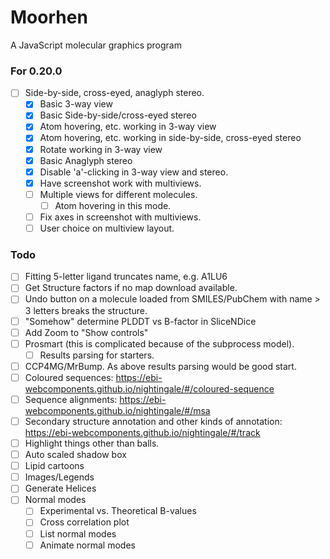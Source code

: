 # Moorhen
A JavaScript molecular graphics program

### For 0.20.0
- [ ] Side-by-side, cross-eyed, anaglyph stereo.
  - [x] Basic 3-way view
  - [x] Basic Side-by-side/cross-eyed stereo
  - [x] Atom hovering, etc. working in 3-way view
  - [x] Atom hovering, etc. working in side-by-side, cross-eyed stereo
  - [x] Rotate working in 3-way view
  - [x] Basic Anaglyph stereo
  - [x] Disable 'a'-clicking in 3-way view and stereo.
  - [x] Have screenshot work with multiviews.
  - [ ] Multiple views for different molecules.
    - [ ] Atom hovering in this mode.
  - [ ] Fix axes in screenshot with multiviews.
  - [ ] User choice on multiview layout.

### Todo
- [ ] Fitting 5-letter ligand truncates name, e.g. A1LU6
- [ ] Get Structure factors if no map download available.
- [ ] Undo button on a molecule loaded from SMILES/PubChem with name > 3 letters breaks the structure.
- [ ] "Somehow" determine PLDDT vs B-factor in SliceNDice
- [ ] Add Zoom to "Show controls"
- [ ] Prosmart (this is complicated because of the subprocess model).
  - [ ] Results parsing for starters.
- [ ] CCP4MG/MrBump. As above results parsing would be good start.
- [ ] Coloured sequences: https://ebi-webcomponents.github.io/nightingale/#/coloured-sequence
- [ ] Sequence alignments: https://ebi-webcomponents.github.io/nightingale/#/msa
- [ ] Secondary structure annotation and other kinds of annotation: https://ebi-webcomponents.github.io/nightingale/#/track
- [ ] Highlight things other than balls.
- [ ] Auto scaled shadow box
- [ ] Lipid cartoons
- [ ] Images/Legends
- [ ] Generate Helices
- [ ] Normal modes
    - [ ] Experimental vs. Theoretical B-values
    - [ ] Cross correlation plot
    - [ ] List normal modes
    - [ ] Animate normal modes
